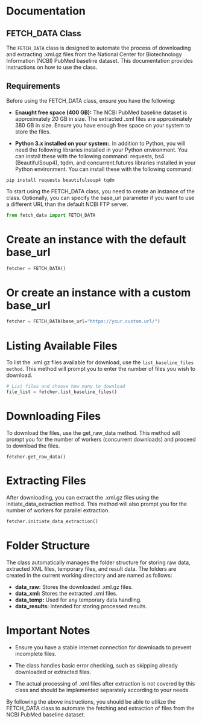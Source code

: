 # Documentation


## FETCH_DATA Class

The `FETCH_DATA` class is designed to automate the process of downloading and extracting .xml.gz files from the National Center for Biotechnology Information (NCBI) PubMed baseline dataset. This documentation provides instructions on how to use the class.

## Requirements

Before using the FETCH_DATA class, ensure you have the following:

- **Enaught free space (400 GB):** The NCBI PubMed baseline dataset is approximately 20 GB in size. The extracted .xml files are approximately 380 GB in size. Ensure you have enough free space on your system to store the files. 

- **Python 3.x installed on your system:**. In addition to Python, you will need the following libraries installed in your Python environment. You can install these with the following command:
requests, bs4 (BeautifulSoup4), tqdm, and concurrent.futures libraries installed in your Python environment. You can install these with the following command:

```
pip install requests beautifulsoup4 tqdm
```

To start using the FETCH_DATA class, you need to create an instance of the class. Optionally, you can specify the base_url parameter if you want to use a different URL than the default NCBI FTP server.

```python
from fetch_data import FETCH_DATA
```


# Create an instance with the default base_url
```python
fetcher = FETCH_DATA()
```

# Or create an instance with a custom base_url
```python
fetcher = FETCH_DATA(base_url="https://your.custom.url/")
```

# Listing Available Files

To list the .xml.gz files available for download, use the `list_baseline_files method`. This method will prompt you to enter the number of files you wish to download.

```python
# List files and choose how many to download
file_list = fetcher.list_baseline_files()
```

# Downloading Files

To download the files, use the get_raw_data method. This method will prompt you for the number of workers (concurrent downloads) and proceed to download the files.


```
fetcher.get_raw_data()
```

# Extracting Files

After downloading, you can extract the .xml.gz files using the initiate_data_extraction method. This method will also prompt you for the number of workers for parallel extraction.

```python
fetcher.initiate_data_extraction()
```

# Folder Structure

The class automatically manages the folder structure for storing raw data, extracted XML files, temporary files, and result data. The folders are created in the current working directory and are named as follows:

- **data_raw:** Stores the downloaded .xml.gz files.
- **data_xml:** Stores the extracted .xml files.
- **data_temp:** Used for any temporary data handling.
- **data_results:** Intended for storing processed results.

# Important Notes

- Ensure you have a stable internet connection for downloads to prevent incomplete files.

- The class handles basic error checking, such as skipping already downloaded or extracted files.

- The actual processing of .xml files after extraction is not covered by this class and should be implemented separately according to your needs.

By following the above instructions, you should be able to utilize the FETCH_DATA class to automate the fetching and extraction of files from the NCBI PubMed baseline dataset.